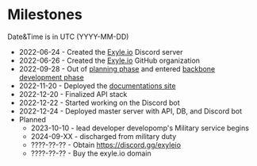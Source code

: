 # Milestones

Date&Time is in UTC (YYYY-MM-DD)

- 2022-06-24 - Created the [Exyle.io](https://discord.gg/synPSeuNFK) Discord
  server
- 2022-06-26 - Created the [Exyle.io](https://github.com/exyleio) GitHub
  organization
- 2022-09-28 - Out of [planning phase](/docs/dev-status/pre-release-roadmap#planning)
  and entered [backbone development phase](/docs/dev-status/pre-release-roadmap#backbone-development)
- 2022-11-20 - Deployed the [documentations site](https://exyleio-docs.web.app)
- 2022-12-20 - Finalized API stack
- 2022-12-22 - Started working on the Discord bot
- 2022-12-24 - Deployed master server with API, DB, and Discord bot
- Planned
  - 2023-10-10 - lead developer developomp's Military service begins
  - 2024-09-XX - discharged from military duty
  - ????-??-?? - Obtain https://discord.gg/exyleio
  - ????-??-?? - Buy the exyle.io domain
